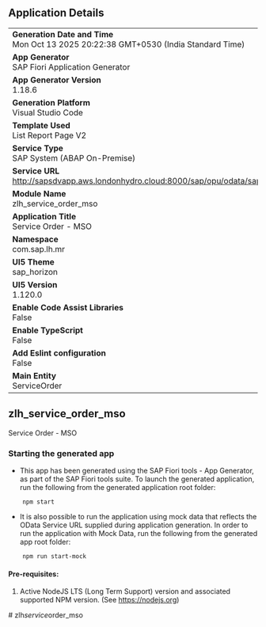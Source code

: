 ## Application Details
|               |
| ------------- |
|**Generation Date and Time**<br>Mon Oct 13 2025 20:22:38 GMT+0530 (India Standard Time)|
|**App Generator**<br>SAP Fiori Application Generator|
|**App Generator Version**<br>1.18.6|
|**Generation Platform**<br>Visual Studio Code|
|**Template Used**<br>List Report Page V2|
|**Service Type**<br>SAP System (ABAP On-Premise)|
|**Service URL**<br>http://sapsdvapp.aws.londonhydro.cloud:8000/sap/opu/odata/sap/ZUI_SERVICEORDER|
|**Module Name**<br>zlh_service_order_mso|
|**Application Title**<br>Service Order - MSO|
|**Namespace**<br>com.sap.lh.mr|
|**UI5 Theme**<br>sap_horizon|
|**UI5 Version**<br>1.120.0|
|**Enable Code Assist Libraries**<br>False|
|**Enable TypeScript**<br>False|
|**Add Eslint configuration**<br>False|
|**Main Entity**<br>ServiceOrder|

## zlh_service_order_mso

Service Order - MSO

### Starting the generated app

-   This app has been generated using the SAP Fiori tools - App Generator, as part of the SAP Fiori tools suite.  To launch the generated application, run the following from the generated application root folder:

```
    npm start
```

- It is also possible to run the application using mock data that reflects the OData Service URL supplied during application generation.  In order to run the application with Mock Data, run the following from the generated app root folder:

```
    npm run start-mock
```

#### Pre-requisites:

1. Active NodeJS LTS (Long Term Support) version and associated supported NPM version.  (See https://nodejs.org)


#   z l h _ s e r v i c e _ o r d e r _ m s o  
 